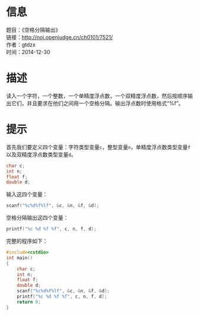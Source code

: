 # 信息  
题目：《空格分隔输出》  
链接：http://noi.openjudge.cn/ch0101/7521/  
作者：gtdzx  
时间：2014-12-30  
# 描述
读入一个字符，一个整数，一个单精度浮点数，一个双精度浮点数，然后按顺序输出它们，并且要求在他们之间用一个空格分隔。输出浮点数时使用格式“%f”。  
# 提示
首先我们要定义四个变量：字符类型变量```c```，整型变量```n```，单精度浮点数类型变量```f```以及双精度浮点数类型变量```d```。  
```cpp
char c;
int n;
float f;
double d;
```
输入这四个变量：
```cpp
scanf("%c%d%f%lf", &c, &n, &f, &d);
```
空格分隔输出这四个变量：
```cpp
printf("%c %d %f %f", c, n, f, d);
```
完整的程序如下：
```cpp
#include<cstdio>
int main()
{
    char c;
    int n;
    float f;
    double d;
    scanf("%c%d%f%lf", &c, &n, &f, &d);
    printf("%c %d %f %f", c, n, f, d);
    return 0;
}
```


